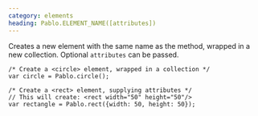 ```yaml
--- 
category: elements
heading: Pablo.ELEMENT_NAME([attributes])
---
```


Creates a new element with the same name as the method, wrapped in a new collection. Optional `attributes` can be passed.

    /* Create a <circle> element, wrapped in a collection */
    var circle = Pablo.circle();

    /* Create a <rect> element, supplying attributes */
    // This will create: <rect width="50" height="50"/>
    var rectangle = Pablo.rect({width: 50, height: 50});
